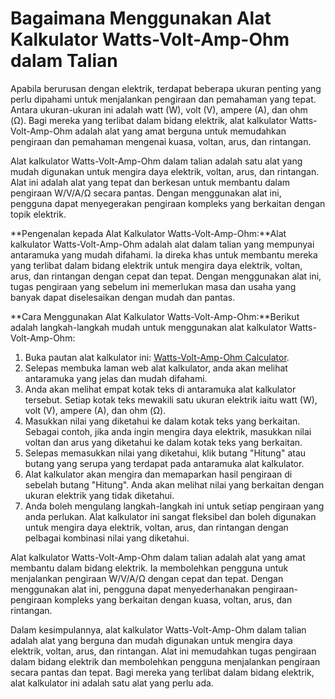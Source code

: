 Bagaimana Menggunakan Alat Kalkulator Watts-Volt-Amp-Ohm dalam Talian
=====================================================================

Apabila berurusan dengan elektrik, terdapat beberapa ukuran penting yang perlu dipahami untuk menjalankan pengiraan dan pemahaman yang tepat. Antara ukuran-ukuran ini adalah watt (W), volt (V), ampere (A), dan ohm (Ω). Bagi mereka yang terlibat dalam bidang elektrik, alat kalkulator Watts-Volt-Amp-Ohm adalah alat yang amat berguna untuk memudahkan pengiraan dan pemahaman mengenai kuasa, voltan, arus, dan rintangan.

Alat kalkulator Watts-Volt-Amp-Ohm dalam talian adalah satu alat yang mudah digunakan untuk mengira daya elektrik, voltan, arus, dan rintangan. Alat ini adalah alat yang tepat dan berkesan untuk membantu dalam pengiraan W/V/A/Ω secara pantas. Dengan menggunakan alat ini, pengguna dapat menyegerakan pengiraan kompleks yang berkaitan dengan topik elektrik.

**Pengenalan kepada Alat Kalkulator Watts-Volt-Amp-Ohm:**Alat kalkulator Watts-Volt-Amp-Ohm adalah alat dalam talian yang mempunyai antaramuka yang mudah difahami. Ia direka khas untuk membantu mereka yang terlibat dalam bidang elektrik untuk mengira daya elektrik, voltan, arus, dan rintangan dengan cepat dan tepat. Dengan menggunakan alat ini, tugas pengiraan yang sebelum ini memerlukan masa dan usaha yang banyak dapat diselesaikan dengan mudah dan pantas.

**Cara Menggunakan Alat Kalkulator Watts-Volt-Amp-Ohm:**Berikut adalah langkah-langkah mudah untuk menggunakan alat kalkulator Watts-Volt-Amp-Ohm:

1. Buka pautan alat kalkulator ini: [Watts-Volt-Amp-Ohm Calculator](https://www.onlinecalculatorsfree.com/ms/tools/watt-volt-amp-calculator.html).
2. Selepas membuka laman web alat kalkulator, anda akan melihat antaramuka yang jelas dan mudah difahami.
3. Anda akan melihat empat kotak teks di antaramuka alat kalkulator tersebut. Setiap kotak teks mewakili satu ukuran elektrik iaitu watt (W), volt (V), ampere (A), dan ohm (Ω).
4. Masukkan nilai yang diketahui ke dalam kotak teks yang berkaitan. Sebagai contoh, jika anda ingin mengira daya elektrik, masukkan nilai voltan dan arus yang diketahui ke dalam kotak teks yang berkaitan.
5. Selepas memasukkan nilai yang diketahui, klik butang "Hitung" atau butang yang serupa yang terdapat pada antaramuka alat kalkulator.
6. Alat kalkulator akan mengira dan memaparkan hasil pengiraan di sebelah butang "Hitung". Anda akan melihat nilai yang berkaitan dengan ukuran elektrik yang tidak diketahui.
7. Anda boleh mengulang langkah-langkah ini untuk setiap pengiraan yang anda perlukan. Alat kalkulator ini sangat fleksibel dan boleh digunakan untuk mengira daya elektrik, voltan, arus, dan rintangan dengan pelbagai kombinasi nilai yang diketahui.

Alat kalkulator Watts-Volt-Amp-Ohm dalam talian adalah alat yang amat membantu dalam bidang elektrik. Ia membolehkan pengguna untuk menjalankan pengiraan W/V/A/Ω dengan cepat dan tepat. Dengan menggunakan alat ini, pengguna dapat menyederhanakan pengiraan-pengiraan kompleks yang berkaitan dengan kuasa, voltan, arus, dan rintangan.

Dalam kesimpulannya, alat kalkulator Watts-Volt-Amp-Ohm dalam talian adalah alat yang berguna dan mudah digunakan untuk mengira daya elektrik, voltan, arus, dan rintangan. Alat ini memudahkan tugas pengiraan dalam bidang elektrik dan membolehkan pengguna menjalankan pengiraan secara pantas dan tepat. Bagi mereka yang terlibat dalam bidang elektrik, alat kalkulator ini adalah satu alat yang perlu ada.